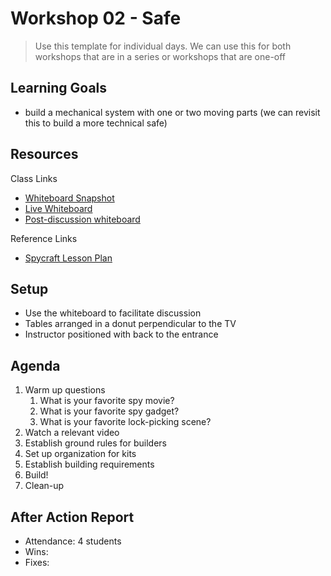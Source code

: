 # Workshop 02 - Safe

> Use this template for individual days. We can use this for both workshops that are in a series or workshops that are one-off

## Learning Goals

- build a mechanical system with one or two moving parts (we can revisit this to build a more technical safe)

## Resources

Class Links

- [Whiteboard Snapshot](https://www.tldraw.com/s/v2_c_-nWCvxn-IPtHxQLIgBPgh?v=-488%2C-2825%2C3069%2C2217&p=GBjeAKky6F7kn_AL2JZyC)
- [Live Whiteboard](https://www.tldraw.com/r/5YDhyBG5aeDxqG6RDfAVb?v=-760,-495,5188,4068&p=page)
- [Post-discussion whiteboard]()

Reference Links

- [Spycraft Lesson Plan](https://sites.google.com/view/rcplcode/lego-robotics-league/monthly-challenges/december)

## Setup

- Use the whiteboard to facilitate discussion
- Tables arranged in a donut perpendicular to the TV
- Instructor positioned with back to the entrance

## Agenda

1. Warm up questions
   1. What is your favorite spy movie?
   2. What is your favorite spy gadget?
   3. What is your favorite lock-picking scene?
2. Watch a relevant video
3. Establish ground rules for builders
4. Set up organization for kits
5. Establish building requirements
6. Build!
7. Clean-up

## After Action Report
- Attendance: 4 students
- Wins:
- Fixes:
